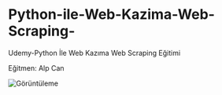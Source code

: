 # Python-ile-Web-Kazima-Web-Scraping-
Udemy-Python İle Web Kazıma Web Scraping Eğitimi

Eğitmen: Alp Can

![Görüntüleme](Sertifika/webscraping.png)

